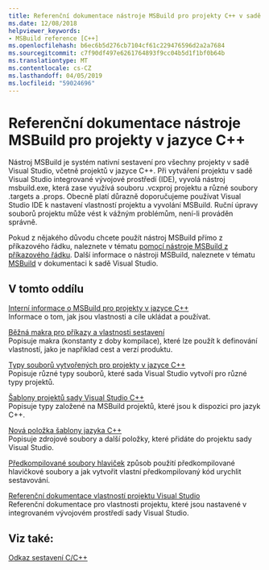 ```yaml
---
title: Referenční dokumentace nástroje MSBuild pro projekty C++ v sadě Visual Studio
ms.date: 12/08/2018
helpviewer_keywords:
- MSBuild reference [C++]
ms.openlocfilehash: b6ec6b5d276cb7104cf61c229476596d2a2a7684
ms.sourcegitcommit: c7f90df497e6261764893f9cc04b5d1f1bf0b64b
ms.translationtype: MT
ms.contentlocale: cs-CZ
ms.lasthandoff: 04/05/2019
ms.locfileid: "59024696"
---
```

# <a name="msbuild-reference-for-c-projects"></a>Referenční dokumentace nástroje MSBuild pro projekty v jazyce C++

Nástroj MSBuild je systém nativní sestavení pro všechny projekty v sadě Visual Studio, včetně projektů v jazyce C++. Při vytváření projektu v sadě Visual Studio integrované vývojové prostředí (IDE), vyvolá nástroj msbuild.exe, která zase využívá souboru .vcxproj projektu a různé soubory .targets a .props. Obecně platí důrazně doporučujeme používat Visual Studio IDE k nastavení vlastností projektu a vyvolání MSBuild. Ruční úpravy souborů projektu může vést k vážným problémům, není-li prováděn správně.

Pokud z nějakého důvodu chcete použít nástroj MSBuild přímo z příkazového řádku, naleznete v tématu [pomocí nástroje MSBuild z příkazového řádku](../msbuild-visual-cpp.md). Další informace o nástroji MSBuild, naleznete v tématu [MSBuild](/visualstudio/msbuild/msbuild) v dokumentaci k sadě Visual Studio.

## <a name="in-this-section"></a>V tomto oddílu

[Interní informace o MSBuild pro projekty v jazyce C++](msbuild-visual-cpp-overview.md)<br/>
Informace o tom, jak jsou vlastnosti a cíle ukládat a používat.

[Běžná makra pro příkazy a vlastnosti sestavení](common-macros-for-build-commands-and-properties.md)<br/>
Popisuje makra (konstanty z doby kompilace), které lze použít k definování vlastností, jako je například cest a verzí produktu.

[Typy souborů vytvořených pro projekty v jazyce C++](file-types-created-for-visual-cpp-projects.md)<br/>
Popisuje různé typy souborů, které sada Visual Studio vytvoří pro různé typy projektů.

[Šablony projektů sady Visual Studio C++](visual-cpp-project-types.md)<br>
Popisuje typy založené na MSBuild projektů, které jsou k dispozici pro jazyk C++.

[Nová položka šablony jazyka C++](using-visual-cpp-add-new-item-templates.md)<br>
Popisuje zdrojové soubory a další položky, které přidáte do projektu sady Visual Studio.

[Předkompilované soubory hlaviček](../creating-precompiled-header-files.md) způsob použití předkompilované hlavičkové soubory a jak vytvořit vlastní předkompilovaný kód urychlit sestavování.

[Referenční dokumentace vlastností projektu Visual Studio](property-pages-visual-cpp.md)<br/>
Referenční dokumentace pro vlastnosti projektu, které jsou nastavené v integrovaném vývojovém prostředí sady Visual Studio.

## <a name="see-also"></a>Viz také:

[Odkaz sestavení C/C++](c-cpp-building-reference.md)